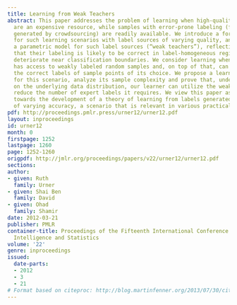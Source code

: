 ```yaml
---
title: Learning from Weak Teachers
abstract: This paper addresses the problem of learning when high-quality labeled examples
  are an expensive resource, while samples with error-prone labeling (for example
  generated by crowdsourcing) are readily available. We introduce a formal framework
  for such learning scenarios with label sources of varying quality, and we propose
  a parametric model for such label sources (“weak teachers”), reflecting the intuition
  that their labeling is likely to be correct in label-homogeneous regions but may
  deteriorate near classification boundaries. We consider learning when the learner
  has access to weakly labeled random samples and, on top of that, can actively query
  the correct labels of sample points of its choice. We propose a learning algorithm
  for this scenario, analyze its sample complexity and prove that, under certain conditions
  on the underlying data distribution, our learner can utilize the weak labels to
  reduce the number of expert labels it requires. We view this paper as a first step
  towards the development of a theory of learning from labels generated by teachers
  of varying accuracy, a scenario that is relevant in various practical applications.
pdf: http://proceedings.pmlr.press/urner12/urner12.pdf
layout: inproceedings
id: urner12
month: 0
firstpage: 1252
lastpage: 1260
page: 1252-1260
origpdf: http://jmlr.org/proceedings/papers/v22/urner12/urner12.pdf
sections: 
author:
- given: Ruth
  family: Urner
- given: Shai Ben
  family: David
- given: Ohad
  family: Shamir
date: 2012-03-21
publisher: PMLR
container-title: Proceedings of the Fifteenth International Conference on Artificial
  Intelligence and Statistics
volume: '22'
genre: inproceedings
issued:
  date-parts:
  - 2012
  - 3
  - 21
# Format based on citeproc: http://blog.martinfenner.org/2013/07/30/citeproc-yaml-for-bibliographies/
---
```

